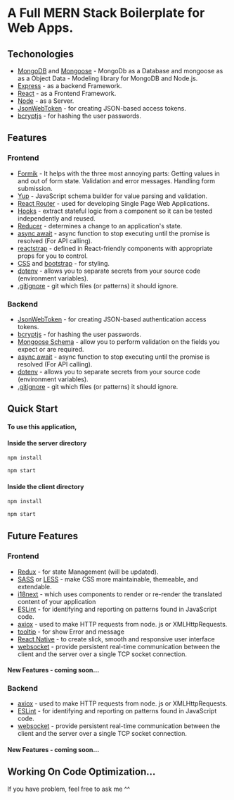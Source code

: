 # A Full MERN Stack Boilerplate for Web Apps.

## Techonologies

* [MongoDB](https://www.mongodb.com/) and [Mongoose](http://mongoosejs.com/) - MongoDb as a Database and mongoose as as a Object Data - Modeling library for MongoDB and Node.js.
* [Express](http://expressjs.com/) - as a backend Framework.
* [React](https://facebook.github.io/react/) - as a Frontend Framework.
* [Node](https://nodejs.org/en/about/) - as a Server.
* [JsonWebToken](https://www.npmjs.com/package/jsonwebtoken) - for creating JSON-based access tokens.
* [bcryptjs](https://www.npmjs.com/package/bcryptjs) - for hashing the user passwords.




## Features

### Frontend
* [Formik](https://formik.org/) - It helps with the three most annoying parts: Getting values in and out of form state. Validation and error messages. Handling form submission.
* [Yup](https://www.npmjs.com/package/yup) - JavaScript schema builder for value parsing and validation.
* [React Router](https://reactrouter.com/) - used for developing Single Page Web Applications.
* [Hooks](https://reactjs.org/docs/hooks-intro.html) - extract stateful logic from a component so it can be tested independently and reused.
* [Reducer](https://redux.js.org/tutorials/fundamentals/part-3-state-actions-reducers) - determines a change to an application's state.
* [async await](https://developer.mozilla.org/en-US/docs/Web/JavaScript/Reference/Statements/async_function) - async function to stop executing until the promise is resolved (For API calling).
* [reactstrap](https://reactstrap.github.io/?path=/story/home-installation--page) - defined in React-friendly components with appropriate props for you to control.
* [CSS](https://www.w3schools.com/css/) and [bootstrap](https://getbootstrap.com/) - for styling.
* [dotenv](https://www.npmjs.com/package/dotenv) - allows you to separate secrets from your source code (environment variables).
* [.gitignore](https://www.atlassian.com/git/tutorials/saving-changes/gitignore) - git which files (or patterns) it should ignore.

### Backend
* [JsonWebToken](https://www.npmjs.com/package/jsonwebtoken) - for creating JSON-based authentication access tokens.
* [bcryptjs](https://www.npmjs.com/package/bcryptjs) - for hashing the user passwords.
* [Mongoose Schema](https://mongoosejs.com/docs/guide.html) - allow you to perform validation on the fields you expect or are required.
* [async await](https://developer.mozilla.org/en-US/docs/Web/JavaScript/Reference/Statements/async_function) - async function to stop executing until the promise is resolved (For API calling).
* [dotenv](https://www.npmjs.com/package/dotenv) - allows you to separate secrets from your source code (environment variables).
* [.gitignore](https://www.atlassian.com/git/tutorials/saving-changes/gitignore) - git which files (or patterns) it should ignore.


## Quick Start

#### To use this application,

#### Inside the server directory

```bash
npm install
```  
```bash
npm start
```

#### Inside the client directory

```bash
npm install
```  
```bash
npm start
```



## Future Features

### Frontend
* [Redux](http://redux.js.org/) - for state Management (will be updated).
* [SASS](https://sass-lang.com/) or [LESS](https://lesscss.org/) - make CSS more maintainable, themeable, and extendable.
* [i18next](https://www.i18next.com/) - which uses components to render or re-render the translated content of your application
* [ESLint](https://eslint.org/) - for identifying and reporting on patterns found in JavaScript code.
* [axiox](https://axios-http.com/docs/intro) - used to make HTTP requests from node. js or XMLHttpRequests.
* [tooltip](https://www.npmjs.com/package/rc-tooltip) - for show Error and message
* [React Native](https://reactnative.dev/) - to create slick, smooth and responsive user interface
* [websocket](https://developer.mozilla.org/en-US/docs/Web/API/WebSockets_API) - provide persistent real-time communication between the client and the server over a single TCP socket connection.
#### New Features - coming soon...

### Backend
* [axiox](https://axios-http.com/docs/intro) - used to make HTTP requests from node. js or XMLHttpRequests.
* [ESLint](https://eslint.org/) - for identifying and reporting on patterns found in JavaScript code.
* [websocket](https://developer.mozilla.org/en-US/docs/Web/API/WebSockets_API) - provide persistent real-time communication between the client and the server over a single TCP socket connection.
#### New Features - coming soon...


## Working On Code Optimization...

If you have problem, feel free to ask me ^^
